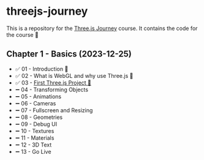 # threejs-journey

This is a repository for the [Three.js Journey](https://threejs-journey.com/) course. It contains the code for the course 🚀

## Chapter 1 - Basics (2023-12-25)

-   ✅ 01 - Introduction 🎉
-   ✅ 02 - What is WebGL and why use Three.js 🎉
-   ✅ 03 - [First Three.js Project 🎉](lessons/03-first-threejs-project)
-   ➖ 04 - Transforming Objects
-   ➖ 05 - Animations
-   ➖ 06 - Cameras
-   ➖ 07 - Fullscreen and Resizing
-   ➖ 08 - Geometries
-   ➖ 09 - Debug UI
-   ➖ 10 - Textures
-   ➖ 11 - Materials
-   ➖ 12 - 3D Text
-   ➖ 13 - Go Live
